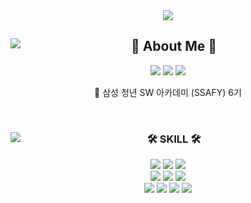 <div align="center">
  <img src="https://capsule-render.vercel.app/api?type=waving&color=gradient&height=170&section=header&text=🌱HyeJi&fontSize=70&animation=fadeIn&fontAlignY=40&desc=&descAlignY=51&descAlign=62"/>
</div>

<div align="center">
  <img align="left" src="http://mazassumnida.wtf/api/v2/generate_badge?boj=hengzizng"/>
  
## 💬 About Me 💬

  <a href="https://hits.seeyoufarm.com"><img src="https://hits.seeyoufarm.com/api/count/incr/badge.svg?url=https%3A%2F%2Fgithub.com%2Fhengzizng&count_bg=%23FF0085&title_bg=%23000000&icon=iconify.svg&icon_color=%23FFFFFF&title=hits&edge_flat=false"/></a>
  <a href="http://hz25.notion.site"><img src="https://img.shields.io/badge/-TechLog-20C997?style=flat-square&logo=Notion&logoColor=white&"/></a>
  <a href="https://hz25.notion.site/0a03227a184a4426b43bc9919cc8fe5d?pvs=4"><img src="https://img.shields.io/badge/-Portfolio-000000?style=flat-square&logo=Notion&logoColor=white"/></a>
  
  <p>🔎 삼성 청년 SW 아카데미 (SSAFY) 6기</p>
  <br>
</div>

<div align="center">
  <img align="left" src="https://github-readme-stats.vercel.app/api/top-langs/?username=hengzizng&layout=compact&hide=css,scss&theme=tokyonight&langs_count=6"/>
  
  ### 🛠 SKILL 🛠
 
  <img src="https://img.shields.io/badge/-JAVA-007396?style=flat-square&logo=java&logoColor=white"> <img src="https://img.shields.io/badge/-Spring Boot-6DB33F?style=flat-square&logo=SpringBoot&logoColor=white"/> <img src="https://img.shields.io/badge/Python-FFCA28?style=flat-square&logo=Python&logoColor=white"/>
  <br>
  <img src="https://img.shields.io/badge/MySQL-4479A1?style=flat-square&logo=MySQL&logoColor=white"/> <img src="https://img.shields.io/badge/Oracle-003545?style=flat-square&logo=Oracle&logoColor=white"/> <img src="https://img.shields.io/badge/MSSQL-FF6F00?style=flat-square&logo=Microsoft&logoColor=white"/>
  <br>
  <img src="https://img.shields.io/badge/Amazon AWS-232F3E?style=flat-square&logo=Amazon AWS&logoColor=white"/> <img src="https://img.shields.io/badge/Ubuntu-E95420?style=flat-square&logo=Ubuntu&logoColor=white"/> <img src="https://img.shields.io/badge/Docker-2496ED?style=flat-square&logo=Docker&logoColor=white"/> <img src="https://img.shields.io/badge/NGINX-009639?style=flat-square&logo=NGINX&logoColor=white"/>
  <br>
</div>








<!--
**hengzizng/hengzizng** is a ✨ _special_ ✨ repository because its `README.md` (this file) appears on your GitHub profile.

Here are some ideas to get you started:

- 🔭 I’m currently working on ...
- 🌱 I’m currently learning ...
- 👯 I’m looking to collaborate on ...
- 🤔 I’m looking for help with ...
- 💬 Ask me about ...
- 📫 How to reach me: ...
- 😄 Pronouns: ...
- ⚡ Fun fact: ...
-->
